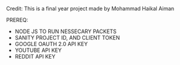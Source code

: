 Credit: This is a final year project made by Mohammad Haikal Aiman

PREREQ:
- NODE JS TO RUN NESSECARY PACKETS
- SANITY PROJECT ID, AND CLIENT TOKEN
- GOOGLE OAUTH 2.0 API KEY
- YOUTUBE API KEY
- REDDIT API KEY 
